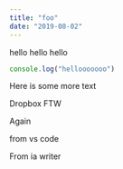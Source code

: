 ```yaml
---
title: "foo"
date: "2019-08-02"
---
```


hello hello hello

```javascript
console.log("hellooooooo")
```

Here is some more text

Dropbox FTW

Again

from vs code

From ia writer

<script async>console.log("hello from test.md")</script>